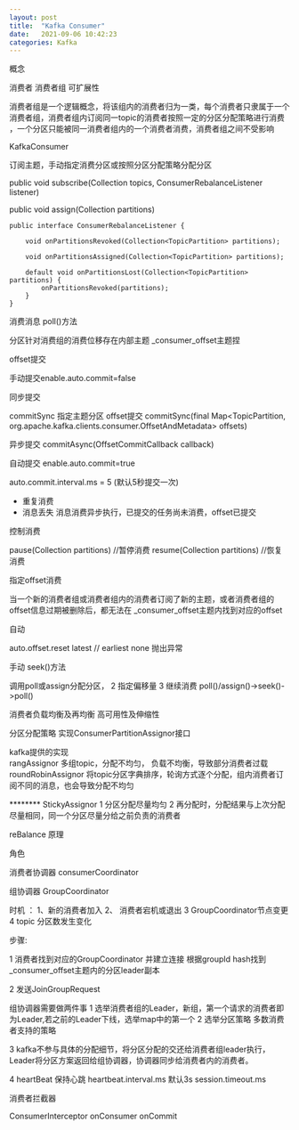 ```yaml
---
layout: post
title:  "Kafka Consumer"
date:   2021-09-06 10:42:23
categories: Kafka
---
```


概念

消费者   消费者组   可扩展性

消费者组是一个逻辑概念，将该组内的消费者归为一类，每个消费者只隶属于一个消费者组，消费者组内订阅同一topic的消费者按照一定的分区分配策略进行消费
，一个分区只能被同一消费者组内的一个消费者消费，消费者组之间不受影响


KafkaConsumer


订阅主题，手动指定消费分区或按照分区分配策略分配分区

public void subscribe(Collection<String> topics, ConsumerRebalanceListener listener)


 public void assign(Collection<TopicPartition> partitions) 
 
 
```
public interface ConsumerRebalanceListener {

    void onPartitionsRevoked(Collection<TopicPartition> partitions);

    void onPartitionsAssigned(Collection<TopicPartition> partitions);

    default void onPartitionsLost(Collection<TopicPartition> partitions) {
        onPartitionsRevoked(partitions);
    }
}

```


消费消息  poll()方法


分区针对消费组的消费位移存在内部主题 _consumer_offset主题捏

offset提交

手动提交enable.auto.commit=false

同步提交

commitSync
指定主题分区 offset提交
commitSync(final Map<TopicPartition, org.apache.kafka.clients.consumer.OffsetAndMetadata> offsets)

异步提交
commitAsync(OffsetCommitCallback callback)



自动提交  enable.auto.commit=true 

auto.commit.interval.ms = 5 (默认5秒提交一次)

* 重复消费
* 消息丢失   消息消费异步执行，已提交的任务尚未消费，offset已提交

控制消费  

pause(Collection<TopicPartition> partitions)  //暂停消费
resume(Collection<TopicPartition> partitions) //恢复消费


指定offset消费



当一个新的消费者组或消费者组内的消费者订阅了新的主题，或者消费者组的offset信息过期被删除后，都无法在 _consumer_offset主题内找到对应的offset

自动

auto.offset.reset  latest  //   earliest     none 抛出异常


手动 seek()方法


调用poll或assign分配分区，    2  指定偏移量   3 继续消费
poll()/assign()->seek()->poll()


消费者负载均衡及再均衡  高可用性及伸缩性

分区分配策略  实现ConsumerPartitionAssignor接口

kafka提供的实现   
rangAssignor    多组topic，分配不均匀，  负载不均衡，导致部分消费者过载
roundRobinAssignor  将topic分区字典排序，轮询方式逐个分配，组内消费者订阅不同的消息，也会导致分配不均匀

******** StickyAssignor 1 分区分配尽量均匀 2 再分配时，分配结果与上次分配尽量相同，同一个分区尽量分给之前负责的消费者

  
reBalance 原理


角色

消费者协调器  consumerCoordinator

组协调器 GroupCoordinator 


时机 ： 1、新的消费者加入  2、 消费者宕机或退出   3 GroupCoordinator节点变更   4 topic 分区数发生变化

步骤:

1 消费者找到对应的GroupCoordinator 并建立连接   根据groupId hash找到_consumer_offset主题内的分区leader副本

2 发送JoinGroupRequest 
   
   组协调器需要做两件事  1 选举消费者组的Leader，新组，第一个请求的消费者即为Leader,若之前的Leader下线，选举map中的第一个
                       2  选举分区策略  多数消费者支持的策略   
   
3 kafka不参与具体的分配细节，将分区分配的交还给消费者组leader执行，Leader将分区方案返回给组协调器，协调器同步给消费者内的消费者。


4 heartBeat  保持心跳  heartbeat.interval.ms 默认3s   session.timeout.ms

    


消费者拦截器


ConsumerInterceptor   onConsumer   onCommit


